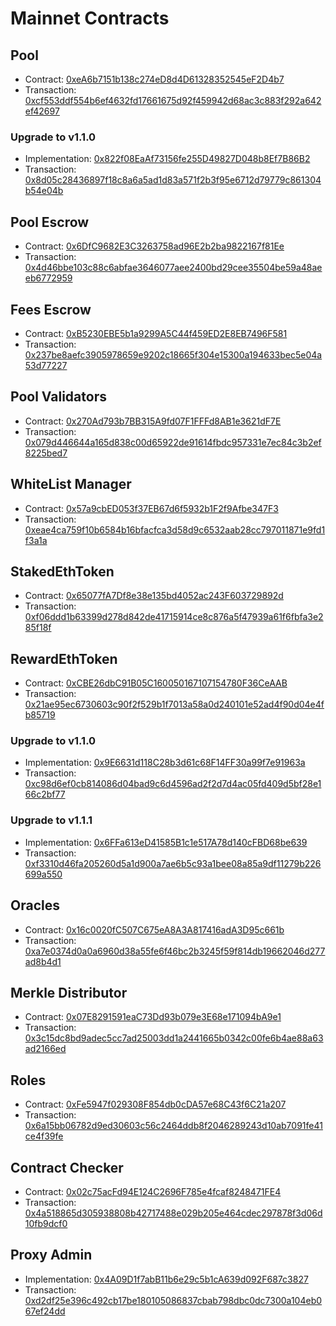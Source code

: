 # Mainnet Contracts

## Pool

- Contract: [0xeA6b7151b138c274eD8d4D61328352545eF2D4b7](https://etherscan.io/address/0xeA6b7151b138c274eD8d4D61328352545eF2D4b7)
- Transaction: [0xcf553ddf554b6ef4632fd17661675d92f459942d68ac3c883f292a642ef42697](https://etherscan.io/tx/0xcf553ddf554b6ef4632fd17661675d92f459942d68ac3c883f292a642ef42697)

### Upgrade to v1.1.0

- Implementation: [0x822f08EaAf73156fe255D49827D048b8Ef7B86B2](https://etherscan.io/address/0x822f08EaAf73156fe255D49827D048b8Ef7B86B2)
- Transaction: [0x8d05c28436897f18c8a6a5ad1d83a571f2b3f95e6712d79779c861304b54e04b](https://goerli.etherscan.io/tx/0x8d05c28436897f18c8a6a5ad1d83a571f2b3f95e6712d79779c861304b54e04b)

## Pool Escrow

- Contract: [0x6DfC9682E3C3263758ad96E2b2ba9822167f81Ee](https://etherscan.io/address/0x5c631621b897f467dd6a91855a0bc97d77b78dc0)
- Transaction: [0x4d46bbe103c88c6abfae3646077aee2400bd29cee35504be59a48aeeb6772959](https://etherscan.io/tx/0x4d46bbe103c88c6abfae3646077aee2400bd29cee35504be59a48aeeb6772959)

## Fees Escrow

- Contract: [0xB5230EBE5b1a9299A5C44f459ED2E8EB7496F581](https://etherscan.io/address/0xB5230EBE5b1a9299A5C44f459ED2E8EB7496F581)
- Transaction: [0x237be8aefc3905978659e9202c18665f304e15300a194633bec5e04a53d77227](https://etherscan.io/tx/0x237be8aefc3905978659e9202c18665f304e15300a194633bec5e04a53d77227)

## Pool Validators

- Contract: [0x270Ad793b7BB315A9fd07F1FFFd8AB1e3621dF7E](https://etherscan.io/address/0x270ad793b7bb315a9fd07f1fffd8ab1e3621df7e)
- Transaction: [0x079d446644a165d838c00d65922de91614fbdc957331e7ec84c3b2ef8225bed7](https://etherscan.io/tx/0x079d446644a165d838c00d65922de91614fbdc957331e7ec84c3b2ef8225bed7)

## WhiteList Manager

- Contract: [0x57a9cbED053f37EB67d6f5932b1F2f9Afbe347F3](https://etherscan.io/address/0x57a9cbED053f37EB67d6f5932b1F2f9Afbe347F3)
- Transaction: [0xeae4ca759f10b6584b16bfacfca3d58d9c6532aab28cc797011871e9fd1f3a1a](https://etherscan.io/tx/0xeae4ca759f10b6584b16bfacfca3d58d9c6532aab28cc797011871e9fd1f3a1a)

## StakedEthToken

- Contract: [0x65077fA7Df8e38e135bd4052ac243F603729892d](https://etherscan.io/address/0x65077fa7df8e38e135bd4052ac243f603729892d)
- Transaction: [0xf06ddd1b63399d278d842de41715914ce8c876a5f47939a61f6fbfa3e285f18f](https://etherscan.io/tx/0xf06ddd1b63399d278d842de41715914ce8c876a5f47939a61f6fbfa3e285f18f)

## RewardEthToken

- Contract: [0xCBE26dbC91B05C160050167107154780F36CeAAB](https://etherscan.io/address/0xcbe26dbc91b05c160050167107154780f36ceaab)
- Transaction: [0x21ae95ec6730603c90f2f529b1f7013a58a0d240101e52ad4f90d04e4fb85719](https://etherscan.io/tx/0x21ae95ec6730603c90f2f529b1f7013a58a0d240101e52ad4f90d04e4fb85719)

### Upgrade to v1.1.0

- Implementation: [0x9E6631d118C28b3d61c68F14FF30a99f7e91963a](https://etherscan.io/address/0x9E6631d118C28b3d61c68F14FF30a99f7e91963a)
- Transaction: [0xc98d6ef0cb814086d04bad9c6d4596ad2f2d7d4ac05fd409d5bf28e166c2bf77](https://goerli.etherscan.io/tx/0xc98d6ef0cb814086d04bad9c6d4596ad2f2d7d4ac05fd409d5bf28e166c2bf77)

### Upgrade to v1.1.1

- Implementation: [0x6FFa613eD41585B1c1e517A78d140cFBD68be639](https://etherscan.io/address/0x6FFa613eD41585B1c1e517A78d140cFBD68be639)
- Transaction: [0xf3310d46fa205260d5a1d900a7ae6b5c93a1bee08a85a9df11279b226699a550](https://goerli.etherscan.io/tx/0xf3310d46fa205260d5a1d900a7ae6b5c93a1bee08a85a9df11279b226699a550)

## Oracles

- Contract: [0x16c0020fC507C675eA8A3A817416adA3D95c661b](https://etherscan.io/address/0x16c0020fC507C675eA8A3A817416adA3D95c661b)
- Transaction: [0xa7e0374d0a0a6960d38a55fe6f46bc2b3245f59f814db19662046d277ad8b4d1](https://etherscan.io/tx/0xa7e0374d0a0a6960d38a55fe6f46bc2b3245f59f814db19662046d277ad8b4d1)

## Merkle Distributor

- Contract: [0x07E8291591eaC73Dd93b079e3E68e171094bA9e1](https://etherscan.io/address/0x07e8291591eac73dd93b079e3e68e171094ba9e1)
- Transaction: [0x3c15dc8bd9adec5cc7ad25003dd1a2441665b0342c00fe6b4ae88a63ad2166ed](https://etherscan.io/tx/0x3c15dc8bd9adec5cc7ad25003dd1a2441665b0342c00fe6b4ae88a63ad2166ed)

## Roles

- Contract: [0xFe5947f029308F854db0cDA57e68C43f6C21a207](https://etherscan.io/address/0xfe5947f029308f854db0cda57e68c43f6c21a207)
- Transaction: [0x6a15bb06782d9ed30603c56c2464ddb8f2046289243d10ab7091fe41ce4f39fe](https://etherscan.io/tx/0x6a15bb06782d9ed30603c56c2464ddb8f2046289243d10ab7091fe41ce4f39fe)

## Contract Checker

- Contract: [0x02c75acFd94E124C2696F785e4fcaf8248471FE4](https://etherscan.io/address/0x02c75acfd94e124c2696f785e4fcaf8248471fe4)
- Transaction: [0x4a518865d305938808b42717488e029b205e464cdec297878f3d06d10fb9dcf0](https://etherscan.io/tx/0x4a518865d305938808b42717488e029b205e464cdec297878f3d06d10fb9dcf0)

## Proxy Admin

- Implementation: [0x4A09D1f7abB11b6e29c5b1cA639d092F687c3827](https://etherscan.io/address/0x4A09D1f7abB11b6e29c5b1cA639d092F687c3827)
- Transaction: [0xd2df25e396c492cb17be180105086837cbab798dbc0dc7300a104eb067ef24dd](https://etherscan.io/tx/0xd2df25e396c492cb17be180105086837cbab798dbc0dc7300a104eb067ef24dd)
